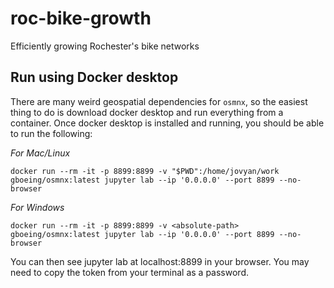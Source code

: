 # roc-bike-growth
Efficiently growing Rochester's bike networks


## Run using Docker desktop

There are many weird geospatial dependencies for `osmnx`, so the easiest thing to do is download docker desktop and run everything from a container. Once docker desktop is installed and running, you should be able to run the following:

*For Mac/Linux*

```
docker run --rm -it -p 8899:8899 -v "$PWD":/home/jovyan/work gboeing/osmnx:latest jupyter lab --ip '0.0.0.0' --port 8899 --no-browser
```

*For Windows*
```
docker run --rm -it -p 8899:8899 -v <absolute-path> gboeing/osmnx:latest jupyter lab --ip '0.0.0.0' --port 8899 --no-browser
```

You can then see jupyter lab at localhost:8899 in your browser. You may need to copy the token from your terminal as a password.
